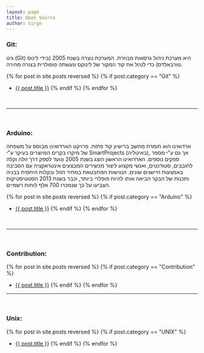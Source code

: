 ```yaml
---
layout: page
title: Open Source
author: nirgn
---
```


### Git:
גיט (Git) היא מערכת ניהול גרסאות מבוזרת. המערכת נוצרה בשנת 2005 (בידי לינוס טורבאלדס) כדי לנהל את קוד המקור של לינוקס ונעשתה פופולרית בצורה מהירה.

{% for post in site.posts reversed %}
  {% if post.category == "Git" %}
  *  <a href="{{ post.url | relative_url }}">{{ post.title }}</a>
  {% endif %}
{% endfor %}

<br>

---

<br>

### Arduino:
ארדואינו הוא חומרת מחשב ברישיון קוד פתוח. פרויקט הארדואינו מבוסס על משפחה של מיקרו בקרים המיוצרים בעיקר ע"י SmartProjects (באיטליה), אך גם ע"י מספר ספקים נוספים. הארדואינו הראשון הוצג בשנת 2005 ונועד לספק דרך זולה וקלה לחובבים, סטודנטים, ואנשי מקצוע ליצור מכשירים המבצעים אינטראקציה עם הסביבה באמצעות חיישנים שונים. הנגישות המתבטאת במחיר הזול ובקלות היחסית בבניה ותכנות של הבקר הביאה אותו להיות פופלרי ביותר, וכבר בשנת 2013 הסטטיסטיקות הצביעו על כך שנמכרו 700 אלף לוחות רשמיים.

{% for post in site.posts reversed %}
  {% if post.category == "Arduino" %}
  *  <a href="{{ post.url | relative_url }}">{{ post.title }}</a>
  {% endif %}
{% endfor %}

<br>

---

<br>

### Contribution:

{% for post in site.posts reversed %}
  {% if post.category == "Contribution" %}
  *  <a href="{{ post.url | relative_url }}">{{ post.title }}</a>
  {% endif %}
{% endfor %}

---

<br>

### Unix:

{% for post in site.posts reversed %}
  {% if post.category == "UNIX" %}
  *  <a href="{{ post.url | relative_url }}">{{ post.title }}</a>
  {% endif %}
{% endfor %}
